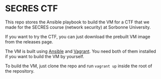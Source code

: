 # SECRES CTF

This repo stores the Ansible playbook to build the VM for a CTF that we made for the SECRES course (network security) at Sorbonne University.

If you want to try the CTF, you can just download the prebuilt VM image from the releases page.


The VM is built using [Ansible](https://www.ansible.com) and [Vagrant](https://www.vagrantup.com). You need both of them installed if you want to build the VM by yourself.

To build the VM, just clone the repo and run `vagrant up` inside the root of the repository.

